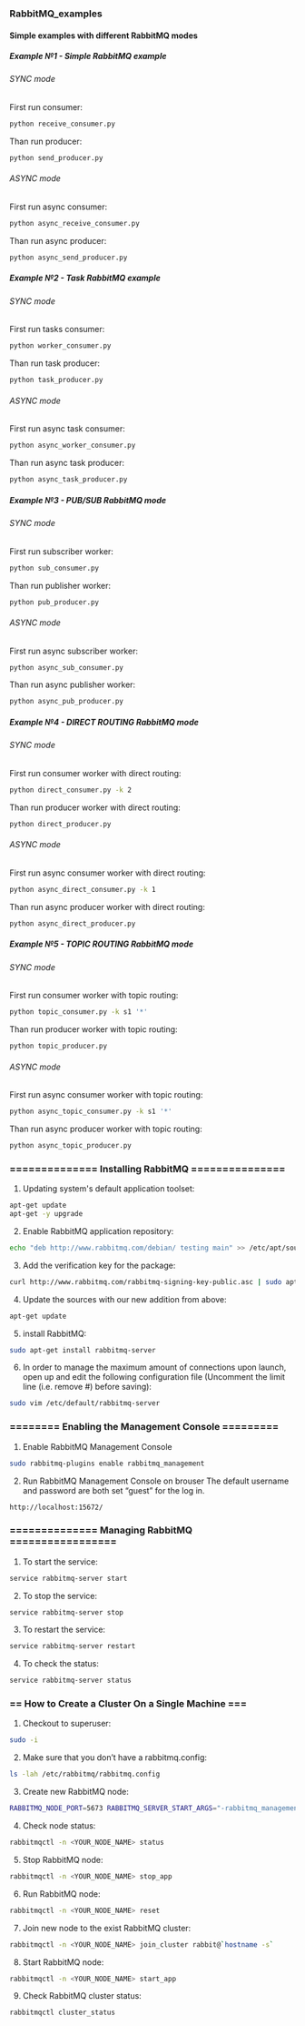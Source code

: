 ### RabbitMQ_examples
#### Simple examples with different RabbitMQ modes

##### Example №1 - Simple RabbitMQ example
###### SYNC mode
First run consumer:
```bash
python receive_consumer.py
```
Than run producer:
```bash
python send_producer.py
```
###### ASYNC mode
First run async consumer:
```bash
python async_receive_consumer.py
```
Than run async producer:
```bash
python async_send_producer.py
```
##### Example №2 - Task RabbitMQ example
###### SYNC mode
First run tasks consumer:
```bash
python worker_consumer.py
```
Than run task producer:
```bash
python task_producer.py
```
###### ASYNC mode
First run async task consumer:
```bash
python async_worker_consumer.py
```
Than run async task producer:
```bash
python async_task_producer.py
```
##### Example №3 - PUB/SUB RabbitMQ mode
###### SYNC mode
First run subscriber worker:
```bash
python sub_consumer.py
```
Than run publisher worker:
```bash
python pub_producer.py
```
###### ASYNC mode
First run async subscriber worker:
```bash
python async_sub_consumer.py
```
Than run async publisher worker:
```bash
python async_pub_producer.py
```
##### Example №4 - DIRECT ROUTING RabbitMQ mode
###### SYNC mode
First run consumer worker with direct routing:
```bash
python direct_consumer.py -k 2
```
Than run producer worker with direct routing:
```bash
python direct_producer.py
```
###### ASYNC mode
First run async consumer worker with direct routing:
```bash
python async_direct_consumer.py -k 1
```
Than run async producer worker with direct routing:
```bash
python async_direct_producer.py
```
##### Example №5 - TOPIC ROUTING RabbitMQ mode
###### SYNC mode
First run consumer worker with topic routing:
```bash
python topic_consumer.py -k s1 '*'
```
Than run producer worker with topic routing:
```bash
python topic_producer.py
```
###### ASYNC mode
First run async consumer worker with topic routing:
```bash
python async_topic_consumer.py -k s1 '*'
```
Than run async producer worker with topic routing:
```bash
python async_topic_producer.py
```
### ============== Installing RabbitMQ ===============

1) Updating system's default application toolset:
```bash
apt-get update
apt-get -y upgrade
```
2) Enable RabbitMQ application repository:
```bash
echo "deb http://www.rabbitmq.com/debian/ testing main" >> /etc/apt/sources.list
```
3) Add the verification key for the package:
```bash
curl http://www.rabbitmq.com/rabbitmq-signing-key-public.asc | sudo apt-key add -
```
4) Update the sources with our new addition from above:
```bash
apt-get update
```
5) install RabbitMQ:
```bash
sudo apt-get install rabbitmq-server
```
6) In order to manage the maximum amount of connections upon launch, 
   open up and edit the following configuration file 
   (Uncomment the limit line (i.e. remove #) before saving):
```bash
sudo vim /etc/default/rabbitmq-server
```

### ======== Enabling the Management Console =========

1) Enable RabbitMQ Management Console
```bash
sudo rabbitmq-plugins enable rabbitmq_management
```
2) Run RabbitMQ Management Console on brouser
   The default username and password are both set “guest” for the log in.
```bash
http://localhost:15672/
```

### ============== Managing RabbitMQ =================

1) To start the service:
```bash
service rabbitmq-server start
```
2) To stop the service:
```bash
service rabbitmq-server stop
```
3) To restart the service:
```bash
service rabbitmq-server restart
```
4) To check the status:
```bash
service rabbitmq-server status
```

### == How to Create a Cluster On a Single Machine ===

1) Checkout to superuser:
```bash
sudo -i
```
2) Make sure that you don’t have a rabbitmq.config:

```bash
ls -lah /etc/rabbitmq/rabbitmq.config
```
3) Create new RabbitMQ node:
```bash
RABBITMQ_NODE_PORT=5673 RABBITMQ_SERVER_START_ARGS="-rabbitmq_management listener [{port,15673}]" RABBITMQ_NODENAME=<YOUR_NODE_NAME> rabbitmq-server
```
4) Check node status:  
```bash
rabbitmqctl -n <YOUR_NODE_NAME> status
```
5) Stop RabbitMQ node:
```bash 
rabbitmqctl -n <YOUR_NODE_NAME> stop_app
```
6) Run RabbitMQ node:
```bash
rabbitmqctl -n <YOUR_NODE_NAME> reset
```
7) Join new node to the exist RabbitMQ cluster:
```bash
rabbitmqctl -n <YOUR_NODE_NAME> join_cluster rabbit@`hostname -s`
```
8) Start RabbitMQ node:
```bash
rabbitmqctl -n <YOUR_NODE_NAME> start_app
```
9) Check RabbitMQ cluster status:
```bash
rabbitmqctl cluster_status
```

